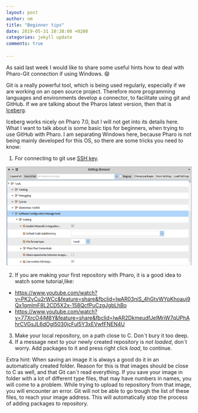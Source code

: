 ```yaml
---
layout: post
author: nm
title: "Beginner tips"
date: 2019-05-31 10:38:00 +0200
categories: jekyll update
comments: true

---
```


As said last week I would like to share some useful hints how to deal with Pharo-Git connection if using Windows. :smile:

Git is a really powerful tool, which is being used regularly, especially if we are working on an open source project. Therefore more programming languages and environments develop a connector, to facilitate using git and GitHub. If we are talking about the Pharos latest version, then that is [Iceberg](https://github.com/pharo-vcs/iceberg).

Iceberg works nicely on Pharo 7.0, but I will not get into its details here. What I want to talk about is some basic tips for beginners, when trying to use GitHub with Pharo. I am separating Windows here, because Pharo is not being mainly developed for this OS, so there are some tricks you need to know:

1. For connecting to git use [SSH key](https://jumpcloud.com/blog/what-are-ssh-keys/).

![](SSHPharo.png)

2. If you are making your first repository with Pharo, it is a good idea to watch some tutorial,like:
 * https://www.youtube.com/watch?v=PK2yCu2rWCc&feature=share&fbclid=IwAR03niS_4hGtvWYpKhoauj9Qx1gmlmF8L2CD5X2x-158QcfPuCzgJgbLhBo
 * https://www.youtube.com/watch?v=77XrcO4jM8Y&feature=share&fbclid=IwAR2DkmeudfJelMriW7qUPhAhrCVGsJL6dOgl5030jcFul5Y3xEVwfFNEN4U
 
3. Make your local repository, on a path close to C. Don`t bury it too deep.
4. If a message next to your newly created repository is *not loaded*, don`t worry. Add packages to it and press right click *load*, to continue.

Extra hint: When saving an image it is always a good do it in an automatically created folder. Reason for this is that images should be close to C as well, and that Git can`t read everything. If you save your image in folder with a lot of different type files, that may have numbers in names, you will come to a problem. While trying to upload to repository from that image, you will encounter an error. Git will not be able to go trough the list of these files, to reach your image address. This will automatically stop the process of adding packages to repository.
